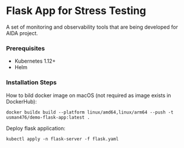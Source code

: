 # Flask App for Stress Testing
A set of monitoring and observability tools that are being developed for AIDA project.

### Prerequisites
- Kubernetes 1.12+
- Helm

### Installation Steps
How to bild docker image on macOS (not required as image exists in DockerHub):
```
docker buildx build --platform linux/amd64,linux/arm64 --push -t usman476/demo-flask-app:latest .
```

Deploy flask application:
```shell
kubectl apply -n flask-server -f flask.yaml
```